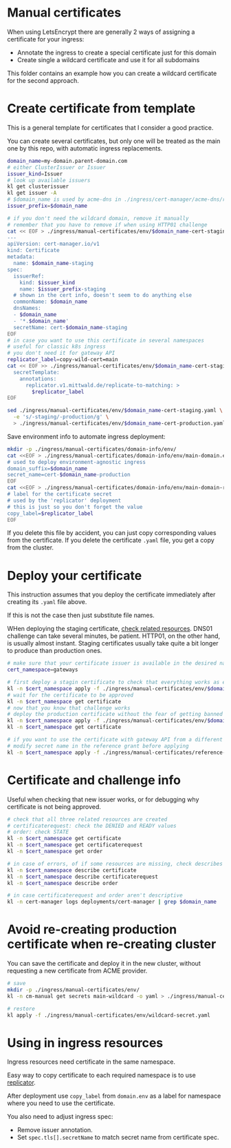 
# Manual certificates

When using LetsEncrypt there are generally 2 ways of assigning a certificate for your ingress:
- Annotate the ingress to create a special certificate just for this domain
- Create single a wildcard certificate and use it for all subdomains

This folder contains an example how you can create a wildcard certificate for the second approach.

# Create certificate from template

This is a general template for certificates that I consider a good practice.

You can create several certificates, but only one
will be treated as the main one by this repo,
with automatic ingress replacements.

```bash
domain_name=my-domain.parent-domain.com
# either ClusterIssuer or Issuer
issuer_kind=Issuer
# look up available issuers
kl get clusterissuer
kl get issuer -A
# $domain_name is used by acme-dns in ./ingress/cert-manager/acme-dns/readme.md
issuer_prefix=$domain_name

# if you don't need the wildcard domain, remove it manually
# remember that you have to remove if when using HTTP01 challenge
cat << EOF > ./ingress/manual-certificates/env/$domain_name-cert-staging.yaml
---
apiVersion: cert-manager.io/v1
kind: Certificate
metadata:
  name: $domain_name-staging
spec:
  issuerRef:
    kind: $issuer_kind
    name: $issuer_prefix-staging
  # shown in the cert info, doesn't seem to do anything else
  commonName: $domain_name
  dnsNames:
  - $domain_name
  - '*.$domain_name'
  secretName: cert-$domain_name-staging
EOF
# in case you want to use this certificate in several namespaces
# useful for classic k8s ingress
# you don't need it for gateway API
replicator_label=copy-wild-cert=main
cat << EOF >> ./ingress/manual-certificates/env/$domain_name-cert-staging.yaml
  secretTemplate:
    annotations:
      replicator.v1.mittwald.de/replicate-to-matching: >
        $replicator_label
EOF

sed ./ingress/manual-certificates/env/$domain_name-cert-staging.yaml \
  -e 's/-staging/-production/g' \
  > ./ingress/manual-certificates/env/$domain_name-cert-production.yaml
```

Save environment info to automate ingress deployment:

```bash
mkdir -p ./ingress/manual-certificates/domain-info/env/
cat <<EOF > ./ingress/manual-certificates/domain-info/env/main-domain.env
# used to deploy environment-agnostic ingress
domain_suffix=$domain_name
secret_name=cert-$domain_name-production
EOF
cat <<EOF > ./ingress/manual-certificates/domain-info/env/main-domain-replicator.env
# label for the certificate secret
# used by the 'replicator' deployment
# this is just so you don't forget the value
copy_label=$replicator_label
EOF
```

If you delete this file by accident,
you can just copy corresponding values from the certificate.
If you delete the certificate `.yaml` file,
you get a copy from the cluster.

# Deploy your certificate

This instruction assumes that you deploy the certificate
immediately after creating its `.yaml` file above.

If this is not the case then just substitute file names.

WHen deploying the staging certificate, [check related resources](#certificate-and-challenge-info).
DNS01 challenge can take several minutes, be patient.
HTTP01, on the other hand, is usually almost instant.
Staging certificates usually take quite a bit longer to produce than production ones.

```bash
# make sure that your certificate issuer is available in the desired namespace
cert_namespace=gateways

# first deploy a stagin certificate to check that everything works as expected
kl -n $cert_namespace apply -f ./ingress/manual-certificates/env/$domain_name-cert-staging.yaml
# wait for the certificate to be approved
kl -n $cert_namespace get certificate
# now that you know that challenge works
# deploy the production certificate without the fear of getting banned by letsencrypt limits
kl -n $cert_namespace apply -f ./ingress/manual-certificates/env/$domain_name-cert-production.yaml
kl -n $cert_namespace get certificate

# if you want to use the certificate with gateway API from a different namespace
# modify secret name in the reference grant before applying
kl -n $cert_namespace apply -f ./ingress/manual-certificates/reference-grant.yaml
```

# Certificate and challenge info

Useful when checking that new issuer works,
or for debugging why certificate is not being approved.

```bash
# check that all three related resources are created
# certificaterequest: check the DENIED and READY values
# order: check STATE
kl -n $cert_namespace get certificate
kl -n $cert_namespace get certificaterequest
kl -n $cert_namespace get order

# in case of errors, of if some resources are missing, check describes
kl -n $cert_namespace describe certificate
kl -n $cert_namespace describe certificaterequest
kl -n $cert_namespace describe order

# in case certificaterequest and order aren't descriptive
kl -n cert-manager logs deployments/cert-manager | grep $domain_name
```

# Avoid re-creating production certificate when re-creating cluster

You can save the certificate and deploy it in the new cluster,
without requesting a new certificate from ACME provider.

```bash
# save
mkdir -p ./ingress/manual-certificates/env/
kl -n cm-manual get secrets main-wildcard -o yaml > ./ingress/manual-certificates/env/wildcard-secret.yaml

# restore
kl apply -f ./ingress/manual-certificates/env/wildcard-secret.yaml
```

# Using in ingress resources

Ingress resources need certificate in the same namespace.

Easy way to copy certificate to each required namespace is to use [replicator](../replicator/readme.md).

After deployment use `copy_label` from `domain.env`
as a label for namespace where you need to use the certificate.

You also need to adjust ingress spec:
- Remove issuer annotation.
- Set `spec.tls[].secretName` to match secret name from certificate spec.
